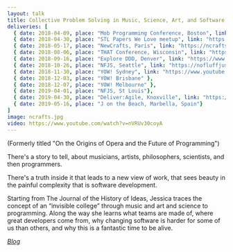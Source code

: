 ```yaml
---
layout: talk
title: Collective Problem Solving in Music, Science, Art, and Software
deliveries: [
  { date: 2018-04-09, place: "Mob Programming Conference, Boston", link: "https://agilegamesnewengland.com/index.php/mob-programming-conference/mob-programming-speakers/179-shared-mental-models" },
  { date: 2018-04-30, place: "STL Papers We Love meetup", link: "https://www.meetup.com/Papers-We-Love-in-saint-louis/events/249746024/" },
  { date: 2018-05-17, place: "NewCrafts, Paris", link: "https://ncrafts.io"},
  { date: 2018-08-06, place: "THAT Conference, Wisconsin", link: "https://www.youtube.com/watch?v=Lp-Xqj8wSMg" },
  { date: 2018-09-16, place: "Explore DDD, Denver", link: "https://www.youtube.com/watch?v=nVRUv30coyA" },
  { date: 2018-10-26, place: "NFJS, Seattle", link: "https://nofluffjuststuff.com/conference/seattle/2018/10/schedule" },
  { date: 2018-11-30, place: "YOW! Sydney", link: "https://www.youtube.com/watch?v=pPKemLH5y5c" },
  { date: 2018-12-03, place: "YOW! Brisbane" },
  { date: 2018-12-07, place: "YOW! Melbourne" },
  { date: 2019-04-01, place: "NFJS, St Louis"},
  { date: 2019-04-30, place: "Deliver:Agile, Knoxville", link: "https://www.agilealliance.org/resources/sessions/the-origins-of-opera-and-the-future-of-programming-jessica-kerr/"}
  { date: 2019-05-16, place: "J on the Beach, Marbella, Spain"}
]
image: ncrafts.jpg
video: https://www.youtube.com/watch?v=nVRUv30coyA
---
```


(Formerly titled "On the Origins of Opera and the Future of Programming")

There's a story to tell, about musicians, artists, philosophers, scientists, and then programmers.

There's a truth inside it that leads to a new view of work, that sees beauty in the painful complexity that is software development.

Starting from The Journal of the History of Ideas, Jessica traces the concept of an “invisible college” through music and art and science to programming. Along the way she learns what teams
are made of, where great developers come from, why changing software is harder for some of us than others, and why this is a fantastic time to be alive.

[*Blog*](https://the-composition.com/the-origins-of-opera-and-the-future-of-programming-bcdaf8fbe960)
